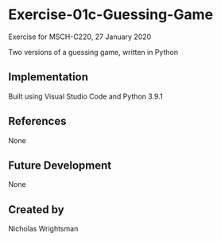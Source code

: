 # Exercise-01c-Guessing-Game
Exercise for MSCH-C220, 27 January 2020

Two versions of a guessing game, written in Python

## Implementation
Built using Visual Studio Code and Python 3.9.1

## References
None

## Future Development
None

## Created by 
Nicholas Wrightsman